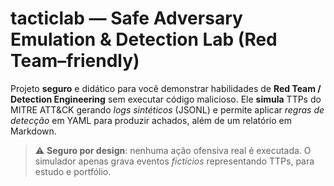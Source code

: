 # tacticlab — Safe Adversary Emulation & Detection Lab (Red Team–friendly)

Projeto **seguro** e didático para você demonstrar habilidades de **Red Team / Detection Engineering** sem executar código malicioso.
Ele **simula** TTPs do MITRE ATT&CK gerando *logs sintéticos* (JSONL) e permite aplicar *regras de detecção* em YAML para produzir achados, além de um relatório em Markdown.

> ⚠️ **Seguro por design**: nenhuma ação ofensiva real é executada. O simulador apenas grava eventos *fictícios* representando TTPs, para estudo e portfólio.
